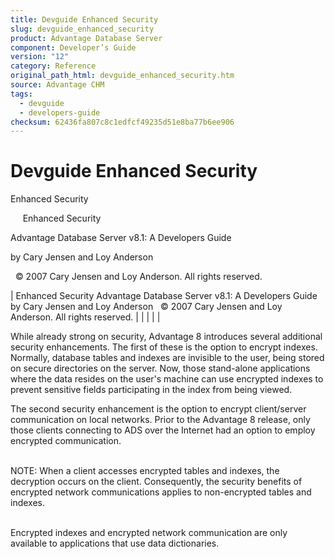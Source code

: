 ```yaml
---
title: Devguide Enhanced Security
slug: devguide_enhanced_security
product: Advantage Database Server
component: Developer’s Guide
version: "12"
category: Reference
original_path_html: devguide_enhanced_security.htm
source: Advantage CHM
tags:
  - devguide
  - developers-guide
checksum: 62436fa807c8c1edfcf49235d51e8ba77b6ee906
---
```


# Devguide Enhanced Security

Enhanced Security

     Enhanced Security

Advantage Database Server v8.1: A Developers Guide

by Cary Jensen and Loy Anderson

  © 2007 Cary Jensen and Loy Anderson. All rights reserved.

| Enhanced Security  Advantage Database Server v8.1: A Developers Guide  by Cary Jensen and Loy Anderson    © 2007 Cary Jensen and Loy Anderson. All rights reserved. |  |  |  |  |

While already strong on security, Advantage 8 introduces several additional security enhancements. The first of these is the option to encrypt indexes. Normally, database tables and indexes are invisible to the user, being stored on secure directories on the server. Now, those stand-alone applications where the data resides on the user's machine can use encrypted indexes to prevent sensitive fields participating in the index from being viewed.

The second security enhancement is the option to encrypt client/server communication on local networks. Prior to the Advantage 8 release, only those clients connecting to ADS over the Internet had an option to employ encrypted communication.

   
NOTE: When a client accesses encrypted tables and indexes, the decryption occurs on the client. Consequently, the security benefits of encrypted network communications applies to non-encrypted tables and indexes.  
 

Encrypted indexes and encrypted network communication are only available to applications that use data dictionaries.
